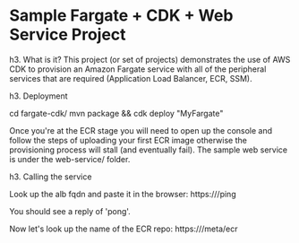 Sample Fargate + CDK + Web Service Project
=====

h3. What is it? 
This project (or set of projects) demonstrates the use of AWS CDK to provision an Amazon Fargate service with all of the peripheral services that are required (Application Load Balancer, ECR, SSM). 

h3. Deployment

cd fargate-cdk/
mvn package && cdk deploy "MyFargate"

Once you're at the ECR stage you will need to open up the console and follow the steps of uploading your first ECR image otherwise the provisioning process will stall (and eventually fail). The sample web service is under the web-service/ folder. 

h3. Calling the service

Look up the alb fqdn and paste it in the browser:
https://<fqdn>/ping

You should see a reply of 'pong'. 

Now let's look up the name of the ECR repo:
https://<fqdn>/meta/ecr

